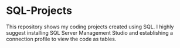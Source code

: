 # SQL-Projects
This repository shows my coding projects created using SQL. 
I highly suggest installing SQL Server Management Studio and establishing a connection profile to view the code as tables.

